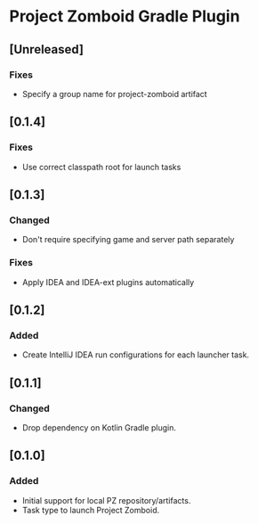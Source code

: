 # Project Zomboid Gradle Plugin

## [Unreleased]
### Fixes
- Specify a group name for project-zomboid artifact

## [0.1.4]
### Fixes
- Use correct classpath root for launch tasks

## [0.1.3]
### Changed
- Don't require specifying game and server path separately

### Fixes
- Apply IDEA and IDEA-ext plugins automatically

## [0.1.2]
### Added
- Create IntelliJ IDEA run configurations for each launcher task.

## [0.1.1]
### Changed
- Drop dependency on Kotlin Gradle plugin.

## [0.1.0]
### Added
- Initial support for local PZ repository/artifacts.
- Task type to launch Project Zomboid.